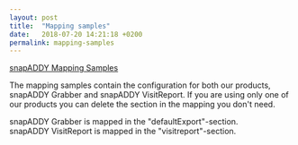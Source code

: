 ```yaml
---
layout: post
title:  "Mapping samples"
date:   2018-07-20 14:21:18 +0200
permalink: mapping-samples
---
```

[snapADDY Mapping Samples](https://github.com/snapADDY/snapaddy-mapping-samples/tree/master)

The mapping samples contain the configuration for both our products, snapADDY Grabber and snapADDY VisitReport.
If you are using only one of our products you can delete the section in the mapping you don't need.

snapADDY Grabber is mapped in the "defaultExport"-section.  
snapADDY VisitReport is mapped in the "visitreport"-section.
